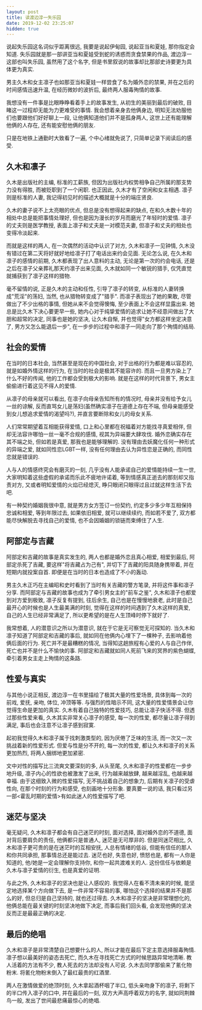 ```yaml
---
layout: post
title: 读渡边淳一失乐园
date: 2019-12-02 23:25:07
hidden: true
---
```


说起失乐园这名词似乎距离很远, 我要是说起伊甸园, 说起亚当和夏娃, 那你指定会知道. 失乐园就是那一部讲亚当和夏娃受到蛇的诱惑而贪食禁果的作品, 渡边淳一这部也叫失乐园, 虽然用了这个名字, 但是书里叙说的故事却比那部史诗要更为具体更为真实. 

男主久木和女主凛子也如那亚当和夏娃一样尝食了名为婚外恋的禁果, 并在之后的时间感情迅速升温, 在经历微妙的波折后, 最终两人服毒殉情的故事. 

我想没有一件事是比眼睁睁看着手上的故事发生, 从初生的美丽到最后的破败, 目睹这一过程却无能为力更难受的事情. 我会想着亲身去他俩身边, 明知无法劝服他们也要跟他们好好聊上一段, 让他俩知道他们并不是孤身两人, 这世上还有能理解他俩的人存在, 还有能安慰他俩的朋友. 

只是在地铁上通勤时大致看了一遍, 个中心绪就免说了, 只简单记录下阅读后的感受.

## 久木和凛子

久木是出版社的主编, 标准的工薪族, 但因为出版社内权势相争自己所属的那支势力没有得胜, 而被贬职到了一个闲职. 也正因此, 久木才有了空闲和女主相遇. 凛子则是标准的人妻, 我记得初见时的描述大概就是十分的端庄贤良. 

久木的妻子说不上太亮眼的优点, 但总是没有想得起来的缺点, 在和久木数十年的相处中总是能把事情处理好, 但也是因为漫长的岁月而磨光了年轻时的爱情. 凛子的丈夫则是医学教授, 表面上凛子和丈夫是一对模范夫妻, 但凛子和丈夫的相处也变得冷淡起来. 

而就是这样的两人, 在一次偶然的活动中认识了对方, 久木和凛子一见钟情, 久木没有错过在第二天将好就好地给凛子打了电话出来约会见面. 无论怎么说, 在久木和凛子的感情的前期, 久木都表现了出人意料的主动, 无论是第一次的约会电话, 还是之后在凛子父亲葬礼那天约凛子出来见面, 久木就如同一个敏锐的猎手, 仅凭直觉就捕获到了凛子这样的猎物. 

毫不留情的说, 正是久木的主动和任性, 引导了凛子的转变, 从标准的人妻转换成"荒淫"的荡妇, 当然, 也从猎物转变成了"猎手". 而凛子表现出了她的果敢, 尽管做出了不少出格的事情, 但她从来不会觉得懊悔, 至少表面上不会这样显露出来. 她总是比久木下决心要更早一些, 她内心对于纯挚爱情的追求让她不经意间做出了大胆和超常的决定, 同事也是她的坚决, 让久木自惭, 并也觉得"女方都这样坐定决意了, 男方又怎么能退后一步", 在一步步的过程中和凛子一同走向了那个殉情的结局. 

## 社会的爱情

在当时的日本社会, 当然甚至是现在的中国社会, 对于出格的行为都是难以容忍的, 就是如婚外情这样的行为, 在当时的社会是极其不能容许的. 而且一旦男方染上了什么不好的传闻, 他的工作都会受到极大的影响. 就是在这样的时代背景下, 男女主偷偷进行着这见不得人的爱情. 

从凛子的母亲就可以看出, 在凛子向母亲告知所有的情况时, 母亲并没有给予女儿一丝的谅解, 反而直骂女儿是荡妇(虽然确实凛子在道德上存在不端, 但母亲能感受到女儿想追求爱情的渴望吗?), 并直言要断除和女儿的母女关系. 

人们常常期望着互相能获得爱情, 口上和心里都在祝福着对方能找寻真爱相伴, 但却无法容许哪怕一丝一毫不合规的感情, 视其为异端要大肆攻伐. 婚外恋确实存在其不端之处, 但如若是真爱, 那我也是能够理解的. 没有理由去妖魔化任何一种形式的异端之爱, 就如同性恋LGBT一样, 没有任何理由去认为异性恋是正确的, 而同性恋就是错误的. 

人与人的情感终究会有磨灭的一刻, 几乎没有人能承诺自己的爱情能持续一生一世, 大家明知着这些虚假的承诺而乐此不疲地许诺着, 等到情感真正逝去的那刻却又指责对方, 又或者明知爱情的火焰已经熄灭, 睁只眼闭只眼得过且过就这样生活下去吧. 

有一种契约婚姻我很中意, 就是男方女方签订一份契约, 约定多少多少年互相保持忠诚和相爱, 等到年限过去, 如果依旧相爱, 就可以继续续约, 而如若不爱了, 双方都能尽快解脱去寻找自己的爱情, 也不会因婚姻的锁链而束缚住了人生.  

## 阿部定与吉藏

阿部定和吉藏的故事是真实发生的, 两人也都是婚外恋且真心相爱, 相爱到最后, 阿部定杀死了吉藏, 要这样"将吉藏占为己有", 并切下了吉藏的阳具随身携带着, 并在短期内就投案自首. 即便是在当时的日本也造成了不小的轰动. 

男主久木正巧在主编昭和史时看到了当时有关吉藏的警方笔录, 并将这件事和凛子分享. 而阿部定与吉藏的故事也成为了牵引男女主的"前车之鉴", 久木和凛子也都爱到对方爱到极致, 凛子反复有提到, 往后余生, 自己也是在慢慢地衰老, 此时是自己最开心的时候也是人生最美满的时刻, 觉得在这样的时间遇到了久木这样的真爱, 自己的人生已经非常满足了, 所以更希望的是在人生顶峰时停下就好了. 

我常想着, 人的潜意识之所以为潜意识, 就在于它是无可察觉无可探知的. 当久木和凛子知道了阿部定和吉藏的事后, 就如同在他俩内心埋下了一棵种子, 去影响着他俩后面的行为. 死亡并不是最糟糕的情况, 当得知这趟旅程有心爱的人与自己作伴, 死亡也并不是什么不愉快的事. 阿部定和吉藏就如同人死前飞来的冥界的紫色蝴蝶, 牵引着男女主走上殉情的这条路. 

## 性爱与真实

与其他小说正相反, 渡边淳一在书里描绘了极其大量的性爱场景, 具体到每一次的前戏, 爱抚, 亲吻, 体位, 冲顶等等. 与强烈的性暗示不同, 这大量的性爱情景会让你觉得生命是更加的真实. 久木有着自己独特的性爱技巧, 总能让凛子快活不得. 但透过那些性爱来看, 久木其实非常关心凛子的感受, 每一次的性爱, 都尽量让凛子得到满足, 事后也会注意不让凛子感到寂寞. 

起初我觉得久木和凛子属于找刺激类型的, 因为厌倦了乏味的生活, 而一次又一次挑战着新的性爱形式. 但爱与性是分不开的, 每一次的性爱, 都让久木和凛子的关系更加热烈, 将两人捆绑地更加紧密. 

文中对性的描写比三流爽文要深刻的多, 从头至尾, 久木和凛子的性爱都在一步步地升级, 凛子内心的性欲也被激发了出来, 行为越来越放肆, 越来越淫乱, 也越来越幸福. 由于这细致入微的性爱描写, 无不挑战着自己的想象力, 后期有关凛子的受虐性向, 在那个时刻的行为和感受, 也刻画地十分形象. 要真要一说的话, 我只看过另一部<霍乱时期的爱情>有如此迷人的性爱描写了吧. 

## 迷茫与坚决

毫无疑问, 久木和凛子都会有自己迷茫的时刻, 面对选择, 面对婚外恋的不道德, 面对背后要肩负的责任, 他俩都只是普通人, 迷茫是无可厚非的. 但是同迷茫相比, 久木和凛子更可贵的是在迷茫时的互相安抚, 人总有情绪的低谷, 但能有信任的那人和你共同承担, 那事情总还是能过去. 迷茫也好, 失意也好, 愤怒也是, 都有一人你是知道的, 他/她是一定会理解你支持你, 和你一起共渡难关的人. 这份信任与依赖是久木与凛子爱情的衍生, 也是真爱的证明. 

与此之外, 久木和凛子的坚决也是让人感叹的. 我觉得人在看不清未来的时候, 能坚定地选择某个方向做下去, 是一件非常不容易的事, 哪怕这个选择的结果并不是那么的好, 但总归是自己坚持的, 就也还过得去. 久木和凛子的坚决是非常理想化的, 他俩总能在最关键的时刻坚决地做下决定, 而事后我们回头看, 会发现他俩的坚决反而正是最最正确的决定. 

## 最后的绝唱

久木和凛子是非常清楚自己想要什么的人, 所以才能在最后下定主意选择服毒殉情. 凛子想以最美好的姿态去死亡, 而久木在寻找死亡方式的时候思路异常地清晰. 教人活着的方法有不少, 教人死去的方法却没有人可说. 久木去同学那偷来了氰化物粉末. 将氰化物粉末倒入了最红最贵的红酒里. 

两人在激情做爱的绝顶时刻, 久木拿起酒杯咽了半口, 低头亲吻身下的凛子, 将剩下的半口传入凛子的口中, 并在最后的一刻, 双方大声高呼着双方的名字, 就如同荆棘鸟一般, 发出了世间最悲痛最惊心的绝唱. 
